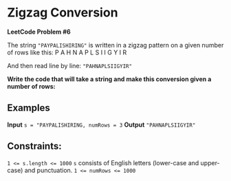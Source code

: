 # Zigzag Conversion

**LeetCode Problem #6**

The string `"PAYPALISHIRING"` is written in a zigzag pattern on a given number of rows like this:
P A H N
A P L S I I G
Y I R

And then read line by line: `"PAHNAPLSIIGYIR"`

**Write the code that will take a string and make this conversion given a number of rows:**

## Examples
**Input**
`s = "PAYPALISHIRING, numRows = 3`
**Output**
`"PAHNAPLSIIGYIR"`

## Constraints:
`1 <= s.length <= 1000`
`s` consists of English letters (lower-case and upper-case) and punctuation.
`1 <= numRows <= 1000`
